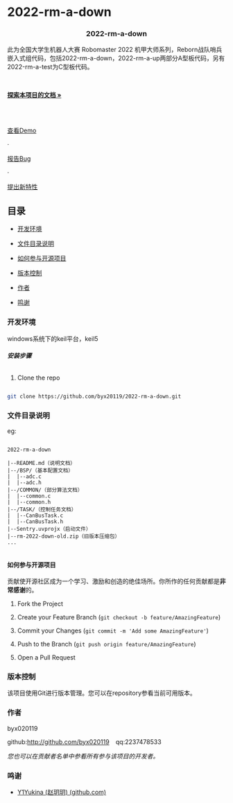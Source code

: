 # 2022-rm-a-down

<!-- PROJECT SHIELDS -->



<h3  align="center">2022-rm-a-down</h3>

<p  align="center">

此为全国大学生机器人大赛 Robomaster 2022 机甲大师系列，Reborn战队哨兵嵌入式组代码，包括2022-rm-a-down，2022-rm-a-up两部分A型板代码，另有2022-rm-a-test为C型板代码。

<br  />

<a  href="https://github.com/byx20119/2022-rm-a-down"><strong>探索本项目的文档 »</strong></a>

<br  />

<br  />

<a  href="https://github.com/byx20119/2022-rm-a-down">查看Demo</a>

·

<a  href="https://github.com/byx20119/2022-rm-a-down/issues">报告Bug</a>

·

<a  href="https://github.com/byx20119/2022-rm-a-down/issues">提出新特性</a>

</p>  

</p>


## 目录

  

- [开发环境](#开发环境)

- [文件目录说明](#文件目录说明)

- [如何参与开源项目](#如何参与开源项目)

- [版本控制](#版本控制)

- [作者](#作者)

- [鸣谢](#鸣谢)

  

### 开发环境

windows系统下的keil平台，keil5
  

###### **安装步骤**


1. Clone the repo

```sh

git clone https://github.com/byx20119/2022-rm-a-down.git

```

  

### 文件目录说明

eg:

  

```

2022-rm-a-down

|--README.md（说明文档）
|--/BSP/（基本配置文档）
|  |--adc.c
|  |--adc.h
|--/COMMON/（部分算法文档）
|  |--common.c
|  |--common.h
|--/TASK/（控制任务文档）
|  |--CanBusTask.c
|  |--CanBusTask.h
|--Sentry.uvprojx（启动文件）
|--rm-2022-down-old.zip（旧版本压缩包）
...
 

```


#### 如何参与开源项目

  

贡献使开源社区成为一个学习、激励和创造的绝佳场所。你所作的任何贡献都是**非常感谢**的。

  
  

1. Fork the Project

2. Create your Feature Branch (`git checkout -b feature/AmazingFeature`)

3. Commit your Changes (`git commit -m 'Add some AmazingFeature'`)

4. Push to the Branch (`git push origin feature/AmazingFeature`)

5. Open a Pull Request

  
  
  

### 版本控制

  

该项目使用Git进行版本管理。您可以在repository参看当前可用版本。

  

### 作者

  

byx020119

  

github:http://github.com/byx020119 &ensp; qq:2237478533

  

*您也可以在贡献者名单中参看所有参与该项目的开发者。*
  

### 鸣谢


- [Y1Yukina (赵玥玥) (github.com)](https://github.com/Y1Yukina)


<!-- links -->


<!--stackedit_data:
eyJoaXN0b3J5IjpbLTY5MjYwMDExMiwtMTQ1NDY2NDUwNCwxMT
kzNjIxNTE5LC05NjMxODY0NzcsLTEyNTQ2NTM4NThdfQ==
-->